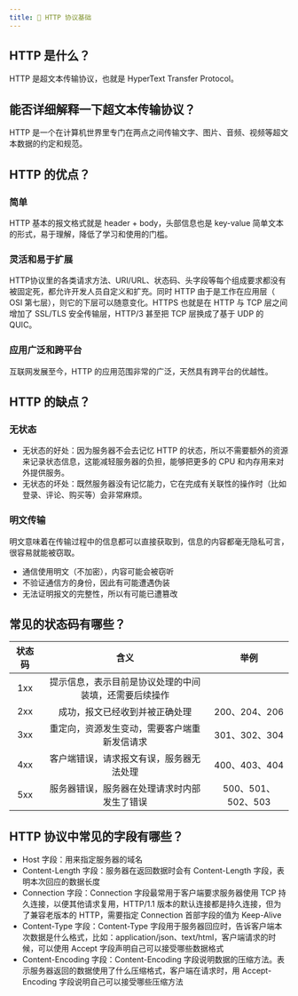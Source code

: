 ```yaml
---
title: 🧥 HTTP 协议基础
---
```


## HTTP 是什么？

HTTP 是超文本传输协议，也就是 HyperText Transfer Protocol。

## 能否详细解释一下超文本传输协议？

HTTP 是一个在计算机世界里专门在两点之间传输文字、图片、音频、视频等超文本数据的约定和规范。

## HTTP 的优点？

### 简单

HTTP 基本的报文格式就是 header + body，头部信息也是 key-value 简单文本的形式，易于理解，降低了学习和使用的门槛。

### 灵活和易于扩展

HTTP协议里的各类请求方法、URI/URL、状态码、头字段等每个组成要求都没有被固定死，都允许开发人员自定义和扩充。同时 HTTP 由于是工作在应用层（ OSI 第七层），则它的下层可以随意变化。HTTPS 也就是在 HTTP 与 TCP 层之间增加了 SSL/TLS 安全传输层，HTTP/3 甚至把 TCP 层换成了基于 UDP 的 QUIC。

### 应用广泛和跨平台

互联网发展至今，HTTP 的应用范围非常的广泛，天然具有跨平台的优越性。

## HTTP 的缺点？

### 无状态

- 无状态的好处：因为服务器不会去记忆 HTTP 的状态，所以不需要额外的资源来记录状态信息，这能减轻服务器的负担，能够把更多的 CPU 和内存用来对外提供服务。
- 无状态的坏处：既然服务器没有记忆能力，它在完成有关联性的操作时（比如登录、评论、购买等）会非常麻烦。

### 明文传输

明文意味着在传输过程中的信息都可以直接获取到，信息的内容都毫无隐私可言，很容易就能被窃取。

- 通信使用明文（不加密），内容可能会被窃听
- 不验证通信方的身份，因此有可能遭遇伪装
- 无法证明报文的完整性，所以有可能已遭篡改

## 常见的状态码有哪些？

| 状态码 | 含义 | 举例 |
| :---: | :---: | :---: |
| 1xx | 提示信息，表示目前是协议处理的中间装填，还需要后续操作 |  |
| 2xx | 成功，报文已经收到并被正确处理 | 200、204、206 |
| 3xx | 重定向，资源发生变动，需要客户端重新发信请求 | 301、302、304 |
| 4xx | 客户端错误，请求报文有误，服务器无法处理 | 400、403、404 |
| 5xx | 服务器错误，服务器在处理请求时内部发生了错误 | 500、501、502、503 |

## HTTP 协议中常见的字段有哪些？

- Host 字段：用来指定服务器的域名
- Content-Length 字段：服务器在返回数据时会有 Content-Length 字段，表明本次回应的数据长度
- Connection 字段：Connection 字段最常用于客户端要求服务器使用 TCP 持久连接，以便其他请求复用，HTTP/1.1 版本的默认连接都是持久连接，但为了兼容老版本的 HTTP，需要指定 Connection 首部字段的值为 Keep-Alive
- Content-Type 字段：Content-Type 字段用于服务器回应时，告诉客户端本次数据是什么格式，比如：application/json、text/html，客户端请求的时候，可以使用 Accept 字段声明自己可以接受哪些数据格式
- Content-Encoding 字段：Content-Encoding 字段说明数据的压缩方法。表示服务器返回的数据使用了什么压缩格式，客户端在请求时，用 Accept-Encoding 字段说明自己可以接受哪些压缩方法
